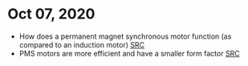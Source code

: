 # Oct 07, 2020

- How does a permanent magnet synchronous motor function (as compared to an induction motor) [SRC](https://www.youtube.com/watch?v=l3jgSdeVgr8&)
- PMS motors are more efficient and have a smaller form factor [SRC](https://www.youtube.com/watch?v=l3jgSdeVgr8&)
